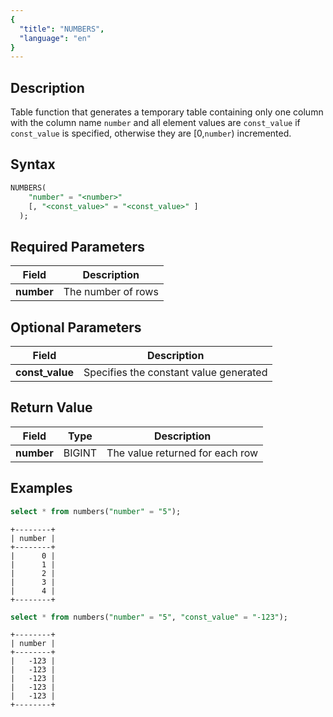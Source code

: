 ```yaml
---
{
  "title": "NUMBERS",
  "language": "en"
}
---
```


## Description

Table function that generates a temporary table containing only one column with the column name `number` and all element values are `const_value` if `const_value` is specified, otherwise they are [0,`number`) incremented.

## Syntax
```sql
NUMBERS(
    "number" = "<number>"
    [, "<const_value>" = "<const_value>" ]
  );
```

## Required Parameters

| Field         | Description               |
|---------------|---------------------------|
| **number**    | The number of rows        |

## Optional Parameters

| Field             | Description                              |
|-------------------|------------------------------------------|
| **const_value**   | Specifies the constant value generated   |



## Return Value
| Field      | Type    | Description                     |
|----------------|---------|---------------------------------|
| **number**     | BIGINT  | The value returned for each row |


## Examples
```sql
select * from numbers("number" = "5");
```
```text
+--------+
| number |
+--------+
|      0 |
|      1 |
|      2 |
|      3 |
|      4 |
+--------+
```

```sql
select * from numbers("number" = "5", "const_value" = "-123");
```
```text
+--------+
| number |
+--------+
|   -123 |
|   -123 |
|   -123 |
|   -123 |
|   -123 |
+--------+
```